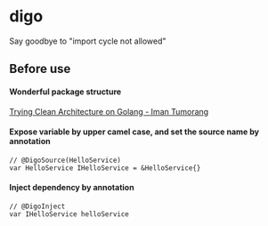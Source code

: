 # digo
Say goodbye to "import cycle not allowed"

## Before use 

#### Wonderful package structure

[Trying Clean Architecture on Golang - Iman Tumorang](https://hackernoon.com/golang-clean-archithecture-efd6d7c43047)

#### Expose variable by upper camel case, and set the source name by annotation
    // @DigoSource(HelloService)
    var HelloService IHelloService = &HelloService{}

#### Inject dependency by annotation
    // @DigoInject
    var IHelloService helloService
